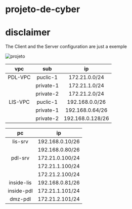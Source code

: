 # projeto-de-cyber


# disclaimer

The Client and the Server configuration are just a exemple



![projeto](https://user-images.githubusercontent.com/114146685/229098640-73d59b25-d4aa-490c-8496-a0c42026f42b.png)



| vpc       | sub       | ip               | 
|:---------:|:---------:|:----------------:|
| PDL-VPC   | puclic-1  | 172.21.0.0/24    |
            | private-1 | 172.21.1.0/24    |
            | private-2 | 172.21.2.0/24    |
| LIS-VPC   | puclic-1  | 192.168.0.0/26   |
            | private-1 | 192.168.0.64/26  |
            | private-2 | 192.168.0.128/26 |


| pc         | ip              |  
|:----------:|:---------------:|
| lis-srv    | 192.168.0.10/26 |
|            | 192.168.0.80/26 |
| pdl-srv    | 172.21.0.100/24 |
|            | 172.21.1.100/24 |
|            | 172.21.2.100/24 |  
| inside-lis | 192.168.0.81/26 |
| inside-pdl | 172.21.1.101/24 |
| dmz-pdl    | 172.21.2.101/24 |
